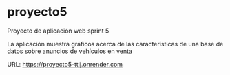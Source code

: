 # proyecto5
Proyecto de aplicación web sprint 5

La aplicación muestra gráficos acerca de las características de una base de datos sobre anuncios de vehículos en venta

URL: https://proyecto5-ttij.onrender.com